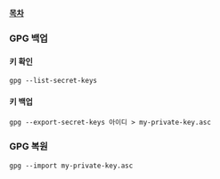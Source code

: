 **[목차](../README.md)**

### GPG 백업

#### 키 확인

`gpg --list-secret-keys`

#### 키 백업

`gpg --export-secret-keys 아이디 > my-private-key.asc`

### GPG 복원

`gpg --import my-private-key.asc`
